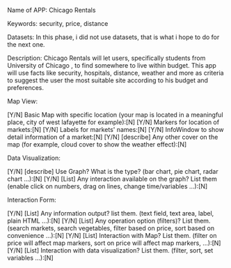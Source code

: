 Name of APP: Chicago Rentals

Keywords: security, price, distance

Datasets: In this phase, i did not use datasets, that is what i hope to do for the next one.

Description: Chicago Rentals will let users, specifically students from University of Chicago , to find somewhere to live within budget. 
			 This app will use facts like security, hospitals, distance, weather and more as criteria to suggest the user the most suitable site according to his budget and preferences.

Map View:

[Y/N] Basic Map with specific location (your map is located in a meaningful place, city of west lafayette for example):[N]
[Y/N] Markers for location of markets:[N]
[Y/N] Labels for markets' names:[N]
[Y/N] InfoWindow to show detail information of a market:[N]
[Y/N] [describe] Any other cover on the map (for example, cloud cover to show the weather effect):[N]

Data Visualization:

[Y/N] [describe] Use Graph? What is the type? (bar chart, pie chart, radar chart ...):[N]
[Y/N] [List] Any interaction available on the graph? List them (enable click on numbers, drag on lines, change time/variables ...):[N]

Interaction Form:

[Y/N] [List] Any information output? list them. (text field, text area, label, plain HTML ...):[N]
[Y/N] [List] Any operation option (filters)? List them. (search markets, search vegetables, filter based on price, sort based on convenience ...):[N]
[Y/N] [List] Interaction with Map? List them. (filter on price will affect map markers, sort on price will affect map markers, ...):[N]
[Y/N] [List] Interaction with data visualization? List them. (filter, sort, set variables ...):[N]
